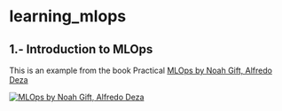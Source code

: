 # learning_mlops
## 1.- Introduction to MLOps 
This is an example from the book Practical [MLOps by Noah Gift, Alfredo Deza](https://www.oreilly.com/library/view/practical-mlops/9781098103002/)

[![MLOps by Noah Gift, Alfredo Deza](https://learning.oreilly.com/library/cover/9781098103002/250w/)](https://www.oreilly.com/library/view/practical-mlops/9781098103002/)
